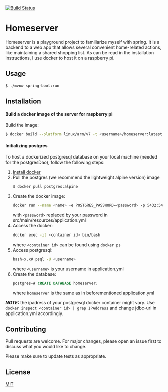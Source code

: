 [![Build Status](https://app.travis-ci.com/Thomas9292/homeserver.svg?branch=master)](https://app.travis-ci.com/Thomas9292/homeserver)
# Homeserver

Homeserver is a playground project to familiarize myself with spring. It is a backend to a web app that allows several convenient home-related actions, like maintaining a shared shopping list. As can be read in the installation instructions, I use docker to host it on a raspberry pi.

## Usage

```bash
$ ./mvnw spring-boot:run
```

## Installation

#### Build a docker image of the server for raspberry pi

Build the image:
```bash
$ docker build --platform linux/arm/v7 -t <username>/homeserver:latest .
```

#### Initializing postgres

To host a dockerized postgresql database on your local machine (needed for the postgresDao), follow the following steps:

1. [Install docker](https://docs.docker.com/get-docker/)
2. Pull the postgres (we recommend the lightweight alpine version) image
      ```bash
      $ docker pull postgres:alpine
      ```
3. Create the docker image:
      ```bash
      docker run --name <name> -e POSTGRES_PASSWORD=<password> -p 5432:5432 -d postgres:alpine
      ```
   with `<password>` replaced by your password in src/main/resources/application.yml
4. Access the docker:
      ```bash
      docker exec -it <container id> bin/bash
      ```
   where `<container id>` can be found using `docker ps`
5. Access postgresql:
   ```bash
   bash-x.x# psql -U <username>
   ```
   where `<username>` is your username in application.yml
6. Create the database:
      ```sql
      postgres=# CREATE DATABASE homeserver;
      ```
   where `homeserver` is the same as in beforementioned application.yml

***NOTE:*** the ipadress of your postgresql docker container might vary. Use `docker inspect <container id> | grep IPAddress` and change jdbc-url in application.yml accordingly.

## Contributing
Pull requests are welcome. For major changes, please open an issue first to discuss what you would like to change.

Please make sure to update tests as appropriate.

## License
[MIT](https://choosealicense.com/licenses/mit/)